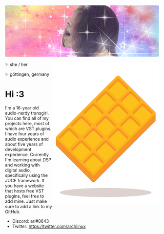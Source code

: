 ![](https://raw.githubusercontent.com/sylveon-ari/sylveon-ari/main/aribanner.png)

<img align="right" src="https://github.com/wvffle/wvffle/blob/master/css_wvffle.png" alt="Illustration of a css waffle from my codepen (https://codepen.io/wvffle/pen/EyJxwa)" width=350px height=465px/>

✨ she / her

✨ göttingen, germany

# Hi :3

I'm a 16-year old audio-nerdy transgirl. You can find all of my projects here, most of which are VST plugins. I have four years of audio experience and about five years of development experience. Currently I'm learning about DSP and working with digital audio, specifically using the JUCE framework. If you have a website that hosts free VST plugins, feel free to add mine. Just make sure to add a link to my GitHub.

- Discord: аri#0643
- Twitter: https://twitter.com/archIinux
